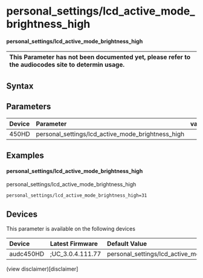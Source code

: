 ﻿---
description: personal_settings/lcd_active_mode_brightness_high
search: false
---

# personal_settings/lcd_active_mode_brightness_high

#### personal_settings/lcd_active_mode_brightness_high


| This Parameter has not been documented yet, please refer to the audiocodes site to determin usage.  | 
| :--- |

## Syntax

## Parameters
|Device|Parameter|value|Description|
|:---|:---|:---|:---|
| 450HD | personal_settings/lcd_active_mode_brightness_high |  |  |

## Examples
#### personal_settings/lcd_active_mode_brightness_high

personal_settings/lcd_active_mode_brightness_high

```
personal_settings/lcd_active_mode_brightness_high=31
```

## Devices
This parameter is available on the following devices

| Device | Latest Firmware | Default Value |
|:---|:---|:---|
| audc450HD | ;UC_3.0.4.111.77 | personal_settings/lcd_active_mode_brightness_high=31 

(view disclaimer)[disclaimer]
